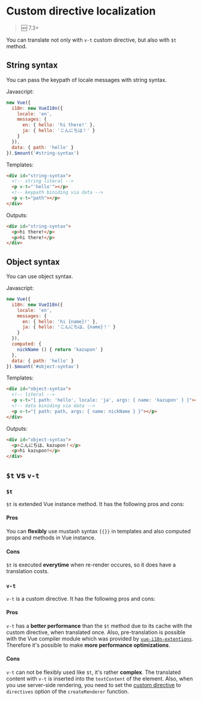 # Custom directive localization

> :new: 7.3+

You can translate not only with `v-t` custom directive, but also with `$t` method.

## String syntax

You can pass the keypath of locale messages with string syntax.

Javascript:

```javascript
new Vue({
  i18n: new VueI18n({
    locale: 'en',
    messages: {
      en: { hello: 'hi there!' },
      ja: { hello: 'こんにちは！' }
    }
  }),
  data: { path: 'hello' }
}).$mount('#string-syntax')
```

Templates:

```html
<div id="string-syntax">
  <!-- string literal -->
  <p v-t="'hello'"></p>
  <!-- keypath biniding via data -->
  <p v-t="path"></p>
</div>
```

Outputs:

```html
<div id="string-syntax">
  <p>hi there!</p>
  <p>hi there!</p>
</div>
```

## Object syntax

You can use object syntax.

Javascript:

```javascript
new Vue({
  i18n: new VueI18n({
    locale: 'en',
    messages: {
      en: { hello: 'hi {name}!' },
      ja: { hello: 'こんにちは、{name}！' }
    }
  }),
  computed: {
    nickName () { return 'kazupon' }
  },
  data: { path: 'hello' }
}).$mount('#object-syntax')
```

Templates:

```html
<div id="object-syntax">
  <!-- literal -->
  <p v-t="{ path: 'hello', locale: 'ja', args: { name: 'kazupon' } }"></p>
  <!-- data biniding via data -->
  <p v-t="{ path: path, args: { name: nickName } }"></p>
</div>
```

Outputs:

```html
<div id="object-syntax">
  <p>こんにちは、kazupon！</p>
  <p>hi kazupon!</p>
</div>
```

## `$t` vs `v-t`

### `$t`
`$t` is extended Vue instance method. It has the following pros and cons:

#### Pros
You can **flexibly** use mustash syntax `{{}}` in templates and also computed props and methods in Vue instance.

#### Cons
`$t` is executed **everytime** when re-render occures, so it does have a translation costs.

### `v-t`
`v-t` is a custom directive. It has the following pros and cons:

#### Pros
`v-t` has a **better performance** than the `$t` method due to its cache with the custom directive, when translated once. Also, pre-translation is possible with the Vue compiler module which was provided by [`vue-i18n-extentions`](https://github.com/kazupon/vue-i18n-extensions). Therefore it's possible to make **more performance optimizations**.

#### Cons
`v-t` can not be flexibly used like `$t`, it's rather **complex**. The translated content with `v-t` is inserted into the `textContent` of the element. Also, when you use server-side rendering, you need to set the [custom directive](https://github.com/kazupon/vue-i18n-extensions#directive-v-t-custom-directive-for-server-side) to `directives` option of  the `createRenderer` function.
